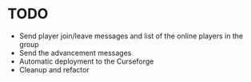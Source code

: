 # TODO

- Send player join/leave messages and list of the online players in the group
- Send the advancement messages
- Automatic deployment to the Curseforge
- Cleanup and refactor
